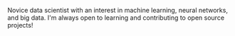 Novice data scientist with an interest in machine learning, neural networks, and big data. I'm always open to learning and contributing to open source projects!


<!---
shadfdz/shadfdz is a ✨ special ✨ repository because its `README.md` (this file) appears on your GitHub profile.
You can click the Preview link to take a look at your changes.
--->
